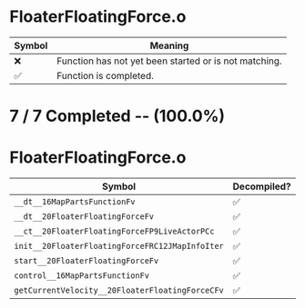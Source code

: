 # FloaterFloatingForce.o
| Symbol | Meaning 
| ------------- | ------------- 
| :x: | Function has not yet been started or is not matching. 
| :white_check_mark: | Function is completed. 


# 7 / 7 Completed -- (100.0%)
# FloaterFloatingForce.o
| Symbol | Decompiled? |
| ------------- | ------------- |
| `__dt__16MapPartsFunctionFv` | :white_check_mark: |
| `__dt__20FloaterFloatingForceFv` | :white_check_mark: |
| `__ct__20FloaterFloatingForceFP9LiveActorPCc` | :white_check_mark: |
| `init__20FloaterFloatingForceFRC12JMapInfoIter` | :white_check_mark: |
| `start__20FloaterFloatingForceFv` | :white_check_mark: |
| `control__16MapPartsFunctionFv` | :white_check_mark: |
| `getCurrentVelocity__20FloaterFloatingForceCFv` | :white_check_mark: |
